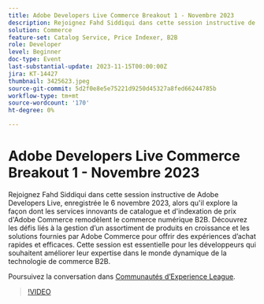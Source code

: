 ```yaml
---
title: Adobe Developers Live Commerce Breakout 1 - Novembre 2023
description: Rejoignez Fahd Siddiqui dans cette session instructive de Adobe Developers Live, enregistrée le 6 novembre 2023, alors qu'il explore la façon dont les services innovants de catalogue et d'indexation de prix d'Adobe Commerce remodèlent le commerce numérique B2B. Découvrez les défis liés à la gestion d’un assortiment de produits en croissance et les solutions fournies par Adobe Commerce pour offrir des expériences d’achat rapides et efficaces. Cette session est essentielle pour les développeurs qui souhaitent améliorer leur expertise dans le monde dynamique de la technologie de commerce B2B.
solution: Commerce
feature-set: Catalog Service, Price Indexer, B2B
role: Developer
level: Beginner
doc-type: Event
last-substantial-update: 2023-11-15T00:00:00Z
jira: KT-14427
thumbnail: 3425623.jpeg
source-git-commit: 5d2f0e8e5e75221d9250d45327a8fed66244785b
workflow-type: tm+mt
source-wordcount: '170'
ht-degree: 0%

---
```



# Adobe Developers Live Commerce Breakout 1 - Novembre 2023

Rejoignez Fahd Siddiqui dans cette session instructive de Adobe Developers Live, enregistrée le 6 novembre 2023, alors qu&#39;il explore la façon dont les services innovants de catalogue et d&#39;indexation de prix d&#39;Adobe Commerce remodèlent le commerce numérique B2B. Découvrez les défis liés à la gestion d’un assortiment de produits en croissance et les solutions fournies par Adobe Commerce pour offrir des expériences d’achat rapides et efficaces. Cette session est essentielle pour les développeurs qui souhaitent améliorer leur expertise dans le monde dynamique de la technologie de commerce B2B.

Poursuivez la conversation dans [Communautés d’Experience League](https://adobe.ly/3rJfZcN).

>[!VIDEO](https://video.tv.adobe.com/v/3425623/?learn=on)